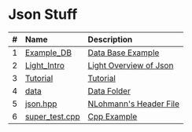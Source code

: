 # Json Stuff

|  #  | Name                             | Description                           |
| :-: | :------------------------------- | :------------------------------------ |
|  1  | [Example_DB](Example_DB)         | [Data Base Example](Example_DB)       |
|  2  | [Light_Intro](Light_Intro)       | [Light Overview of Json](Light_Intro) |
|  3  | [Tutorial](Tutorial)             | [Tutorial](Tutorial)                  |
|  4  | [data](data)                     | [Data Folder](data)                   |
|  5  | [json.hpp](json.hpp)             | [NLohmann's Header File](json.hpp)    |
|  6  | [super_test.cpp](super_test.cpp) | [Cpp Example](super_test.cpp)         |
